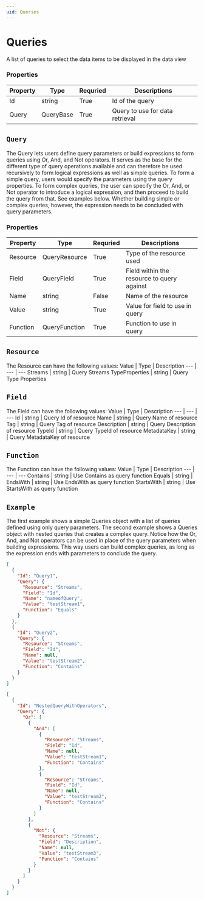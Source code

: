 ```yaml
---
uid: Queries
---
```


 
 # Queries
A list of queries to select the data items to be displayed in the data view 
### Properties

Property | Type | Requried | Descriptions
 --- | --- | --- | ---
Id | string | True | Id of the query
Query | QueryBase | True | Query to use for data retrieval



 ## `Query` 
 The Query lets users define query parameters or build expressions to form queries using Or, And, and Not operators. It serves as the base for the different type of query operations available and can therefore be used recursively to form logical expressions as well as simple queries. To form a simple query, users would specify the parameters using the query properties. To form complex queries, the user can specify the Or, And, or Not operator to introduce a logical expression, and then proceed to build the query from that. See examples below. Whether building simple or complex queries, however, the expression needs to be concluded with query parameters. 
### Properties

Property | Type | Requried | Descriptions
 --- | --- | --- | ---
Resource | QueryResource | True | Type of the resource used
Field | QueryField | True | Field within the resource to query against
Name | string | False | Name of the resource
Value | string | True | Value for field to use in query
Function | QueryFunction | True | Function to use in query



 ## `Resource` 
 The Resource can have the following values: 
Value | Type | Description
 --- | --- | ---
Streams | string | Query Streams
TypeProperties | string | Query Type Properties




 ## `Field` 
 The Field can have the following values: 
Value | Type | Description
 --- | --- | ---
Id | string | Query Id of resource
Name | string | Query Name of resource
Tag | string | Query Tag of resource
Description | string | Query Description of resource
TypeId | string | Query TypeId of resource
MetadataKey | string | Query MetadataKey of resource




 ## `Function` 
 The Function can have the following values: 
Value | Type | Description
 --- | --- | ---
Contains | string | Use Contains as query function
Equals | string | 
EndsWith | string | Use EndsWith as query function
StartsWith | string | Use StartsWith as query function



## `Example` 
The first example shows a simple Queries object with a list of queries defined using only query parameters. The second example shows a Queries object with nested queries that creates a complex query. Notice how the Or, And, and Not operators can be used in place of the query parameters when building expressions. This way users can build complex queries, as long as the expression ends with parameters to conclude the query.
```json
[
  {
    "Id": "Query1",
    "Query": {
      "Resource": "Streams",
      "Field": "Id",
      "Name": "nameofQuery",
      "Value": "testStream1",
      "Function": "Equals"
    }
  },
  {
    "Id": "Query2",
    "Query": {
      "Resource": "Streams",
      "Field": "Id",
      "Name": null,
      "Value": "testStream2",
      "Function": "Contains"
    }
  }
]
```
```json
[
  {
    "Id": "NestedQueryWithOperators",
    "Query": {
      "Or": [
        {
          "And": [
            {
              "Resource": "Streams",
              "Field": "Id",
              "Name": null,
              "Value": "testStream1",
              "Function": "Contains"
            },
            {
              "Resource": "Streams",
              "Field": "Id",
              "Name": null,
              "Value": "testStream2",
              "Function": "Contains"
            }
          ]
        },
        {
          "Not": {
            "Resource": "Streams",
            "Field": "Description",
            "Name": null,
            "Value": "testStream3",
            "Function": "Contains"
          }
        }
      ]
    }
  }
]
```

